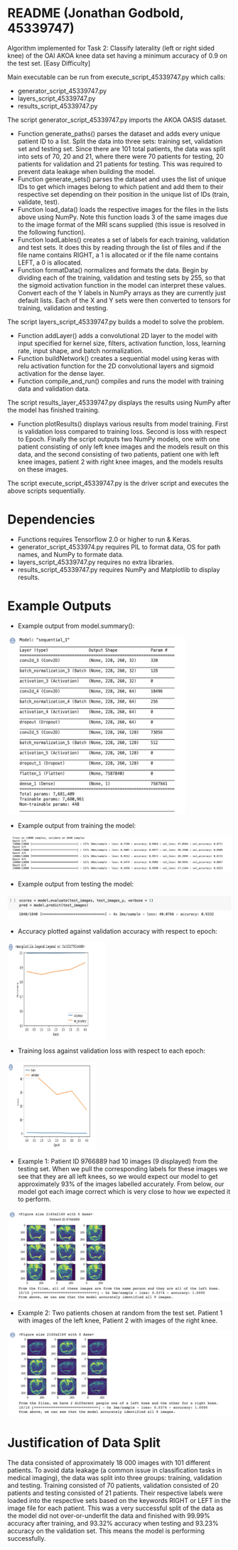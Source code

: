 # README (Jonathan Godbold, 45339747)
Algorithm implemented for Task 2: Classify laterality (left or right sided knee) of the OAI AKOA knee data set having a minimum accuracy of 0.9 on the test set. [Easy Difficulty]

Main executable can be run from execute_script_45339747.py which calls:
* generator_script_45339747.py
* layers_script_45339747.py
* results_script_45339747.py

The script generator_script_45339747.py imports the AKOA OASIS dataset.
* Function generate_paths() parses the dataset and adds every unique patient ID to a list. Split the data into three sets: training set, validation set and testing set. Since there are 101 total patients, the data was split into sets of 70, 20 and 21, where there were 70 patients for testing, 20 patients for validation and 21 patients for testing. This was required to prevent data leakage when building the model. 
* Function generate_sets() parses the dataset and uses the list of unique IDs to get which images belong to which patient and add them to their respective set depending on their position in the unique list of IDs (train, validate, test).
* Function load_data() loads the respective images for the files in the lists above using NumPy. Note this function loads 3 of the same images due to the image format of the MRI scans supplied (this issue is resolved in the following function).
* Function loadLables() creates a set of labels for each training, validation and test sets. It does this by reading through the list of files and if the file name contains RIGHT, a 1 is allocated or if the file name contains LEFT, a 0 is allocated.
* Function formatData() normalizes and formats the data. Begin by dividing each of the training, validation and testing sets by 255, so that the sigmoid activation function in the model can interpret these values. Convert each of the Y labels in NumPy arrays as they are currently just default lists. Each of the X and Y sets were then converted to tensors for training, validation and testing.

The script layers_script_45339747.py builds a model to solve the problem.
* Function addLayer() adds a convolutional 2D layer to the model with input specified for kernel size, filters, activation function, loss, learning rate, input shape, and batch normalization.
* Function buildNetwork() creates a sequential model using keras with relu activation function for the 2D convolutional layers and sigmoid activation for the dense layer.
* Function compile_and_run() compiles and runs the model with training data and validation data.

The script results_layer_45339747.py displays the results using NumPy after the model has finished training.
* Function plotResults() displays various results from model training. First is validation loss compared to training loss. Second is loss with respect to Epoch. Finally the script outputs two NumPy models, one with one patient consisting of only left knee images and the models result on this data, and the second consisting of two patients, patient one with left knee images, patient 2 with right knee images, and the models results on these images.

The script execute_script_45339747.py is the driver script and executes the above scripts sequentially.

# Dependencies
* Functions requires Tensorflow 2.0 or higher to run & Keras.
* generator_script_4533974.py requires PIL to format data, OS for path names, and NumPy to formate data.
* layers_script_45339747.py requires no extra libraries.
* results_script_45339747.py requires NumPy and Matplotlib to display results.

# Example Outputs
* Example output from model.summary():
<img src="data/model_summary.png" width="400" height="400">

* Example output from training the model:
<img src="data/model_train.png">

* Example output from testing the model:
<img src="data/model_test.png">

* Accuracy plotted against validation accuracy with respect to epoch:
<img src="data/acc_valacc.png" width="220" height="220">

* Training loss against validation loss with respect to each epoch:
<img src="data/trainvalidate.png" width="200" height="200">

* Example 1: Patient ID 9766889 had 10 images (9 displayed) from the testing set. When we pull the corresponding labels for these images we see that they are all left knees, so we would expect our model to get approximately 93% of the images labelled accurately. From below, our model got each image correct which is very close to how we expected it to perform.
<img src="data/ex1.png">

* Example 2: Two patients chosen at random from the test set. Patient 1 with images of the left knee, Patient 2 with images of the right knee. 
<img src="data/ex2.png">

# Justification of Data Split
The data consisted of approximately 18 000 images with 101 different patients. To avoid data leakage (a common issue in classification tasks in medical imaging), the data was split into three groups: training, validation and testing. Training consisted of 70 patients, validation consisted of 20 patients and testing consisted of 21 patients. Their respective labels were loaded into the respective sets based on the keywords RIGHT or LEFT in the image file for each patient. This was a very successful split of the data as the model did not over-or-underfit the data and finished with 99.99% accuracy after training, and 93.32% accuracy when testing and 93.23% accuracy on the validation set. This means the model is performing successfully. 